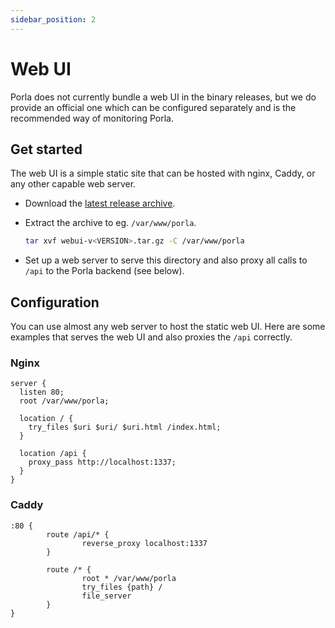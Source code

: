 ```yaml
---
sidebar_position: 2
---
```


# Web UI

Porla does not currently bundle a web UI in the binary releases, but we do
provide an official one which can be configured separately and is the
recommended way of monitoring Porla.


## Get started

The web UI is a simple static site that can be hosted with nginx, Caddy, or any
other capable web server.

* Download the [latest release archive](https://github.com/porla/web/releases/latest).

* Extract the archive to eg. `/var/www/porla`.
  ```sh
  tar xvf webui-v<VERSION>.tar.gz -C /var/www/porla
  ```
* Set up a web server to serve this directory and also proxy all calls to
  `/api` to the Porla backend (see below).

## Configuration

You can use almost any web server to host the static web UI. Here are some
examples that serves the web UI and also proxies the `/api` correctly.

### Nginx

```
server {
  listen 80;
  root /var/www/porla;

  location / {
    try_files $uri $uri/ $uri.html /index.html;
  }

  location /api {
    proxy_pass http://localhost:1337;
  }
}
```

### Caddy

```
:80 {
        route /api/* {
                reverse_proxy localhost:1337
        }

        route /* {
                root * /var/www/porla
                try_files {path} /
                file_server
        }
}
```
